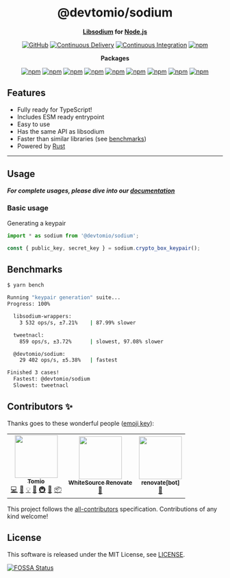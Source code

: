 <div align="center">

# @devtomio/sodium

**<a href="https://libsodium.gitbook.io">Libsodium</a> for <a href="https://nodejs.org">Node.js</a>**

[![GitHub](https://img.shields.io/github/license/devtomio/sodium)](https://github.com/devtomio/sodium/blob/main/LICENSE)
[![Continuous Delivery](https://github.com/devtomio/sodium/actions/workflows/continuous-delivery.yml/badge.svg)](https://github.com/devtomio/sodium/actions/workflows/continuous-delivery.yml)
[![Continuous Integration](https://github.com/devtomio/sodium/actions/workflows/continuous-integration.yml/badge.svg)](https://github.com/devtomio/sodium/actions/workflows/continuous-integration.yml)
[![npm](https://img.shields.io/npm/v/@devtomio/sodium?color=crimson&logo=npm&style=flat-square)](https://www.npmjs.com/package/@devtomio/sodium)

**Packages**

[![npm](https://img.shields.io/npm/v/@devtomio/sodium-android-arm64?color=crimson&logo=npm&style=flat-square&label=@devtomio/sodium-android-arm64)](https://www.npmjs.com/package/@devtomio/sodium-android-arm64)
[![npm](https://img.shields.io/npm/v/@devtomio/sodium-darwin-arm64?color=crimson&logo=npm&style=flat-square&label=@devtomio/sodium-darwin-arm64)](https://www.npmjs.com/package/@devtomio/sodium-darwin-arm64)
[![npm](https://img.shields.io/npm/v/@devtomio/sodium-darwin-x64?color=crimson&logo=npm&style=flat-square&label=@devtomio/sodium-darwin-x64)](https://www.npmjs.com/package/@devtomio/sodium-darwin-x64)
[![npm](https://img.shields.io/npm/v/@devtomio/sodium-freebsd-x64?color=crimson&logo=npm&style=flat-square&label=@devtomio/sodium-freebsd-x64)](https://www.npmjs.com/package/@devtomio/sodium-freebsd-x64)
[![npm](https://img.shields.io/npm/v/@devtomio/sodium-linux-arm64-gnu?color=crimson&logo=npm&style=flat-square&label=@devtomio/sodium-linux-arm64-gnu)](https://www.npmjs.com/package/@devtomio/sodium-linux-arm64-gnu)
[![npm](https://img.shields.io/npm/v/@devtomio/sodium-linux-arm64-musl?color=crimson&logo=npm&style=flat-square&label=@devtomio/sodium-linux-arm64-musl)](https://www.npmjs.com/package/@devtomio/sodium-linux-arm64-musl)
[![npm](https://img.shields.io/npm/v/@devtomio/sodium-linux-x64-gnu?color=crimson&logo=npm&style=flat-square&label=@devtomio/sodium-linux-x64-gnu)](https://www.npmjs.com/package/@devtomio/sodium-linux-x64-gnu)
[![npm](https://img.shields.io/npm/v/@devtomio/sodium-linux-x64-musl?color=crimson&logo=npm&style=flat-square&label=@devtomio/sodium-linux-x64-musl)](https://www.npmjs.com/package/@devtomio/sodium-linux-x64-musl)
[![npm](https://img.shields.io/npm/v/@devtomio/sodium-win32-x64-msvc?color=crimson&logo=npm&style=flat-square&label=@devtomio/sodium-win32-x64-msvc)](https://www.npmjs.com/package/@devtomio/sodium-win32-x64-msvc)

</div>

## Features

-   Fully ready for TypeScript!
-   Includes ESM ready entrypoint
-   Easy to use
-   Has the same API as libsodium
-   Faster than similar libraries (see [benchmarks](#benchmarks))
-   Powered by [Rust](https://github.com/brndnmtthws/dryoc)

---

## Usage

**_For complete usages, please dive into our [documentation]_**

### Basic usage

Generating a keypair

```typescript
import * as sodium from '@devtomio/sodium';

const { public_key, secret_key } = sodium.crypto_box_keypair();
```

## Benchmarks

```sh
$ yarn bench

Running "keypair generation" suite...
Progress: 100%

  libsodium-wrappers:
    3 532 ops/s, ±7.21%    | 87.99% slower

  tweetnacl:
    859 ops/s, ±3.72%      | slowest, 97.08% slower

  @devtomio/sodium:
    29 402 ops/s, ±5.38%   | fastest

Finished 3 cases!
  Fastest: @devtomio/sodium
  Slowest: tweetnacl
```

## Contributors ✨

Thanks goes to these wonderful people ([emoji key](https://allcontributors.org/docs/en/emoji-key)):

<!-- ALL-CONTRIBUTORS-LIST:START - Do not remove or modify this section -->
<!-- prettier-ignore-start -->
<!-- markdownlint-disable -->
<table>
  <tr>
    <td align="center"><a href="https://tomio.codes/"><img src="https://avatars.githubusercontent.com/u/75403863?v=4?s=100" width="100px;" alt=""/><br /><sub><b>Tomio</b></sub></a><br /><a href="https://github.com/devtomio/sodium/commits?author=devtomio" title="Code">💻</a> <a href="https://github.com/devtomio/sodium/commits?author=devtomio" title="Documentation">📖</a> <a href="#example-devtomio" title="Examples">💡</a> <a href="#ideas-devtomio" title="Ideas, Planning, & Feedback">🤔</a> <a href="#infra-devtomio" title="Infrastructure (Hosting, Build-Tools, etc)">🚇</a> <a href="#maintenance-devtomio" title="Maintenance">🚧</a> <a href="#platform-devtomio" title="Packaging/porting to new platform">📦</a></td>
    <td align="center"><a href="https://renovate.whitesourcesoftware.com/"><img src="https://avatars.githubusercontent.com/u/25180681?v=4?s=100" width="100px;" alt=""/><br /><sub><b>WhiteSource Renovate</b></sub></a><br /><a href="#maintenance-renovate-bot" title="Maintenance">🚧</a></td>
    <td align="center"><a href="https://github.com/apps/renovate"><img src="https://avatars.githubusercontent.com/in/2740?v=4?s=100" width="100px;" alt=""/><br /><sub><b>renovate[bot]</b></sub></a><br /><a href="#maintenance-renovate[bot]" title="Maintenance">🚧</a></td>
  </tr>
</table>

<!-- markdownlint-restore -->
<!-- prettier-ignore-end -->

<!-- ALL-CONTRIBUTORS-LIST:END -->

This project follows the [all-contributors](https://github.com/all-contributors/all-contributors) specification. Contributions of any kind welcome!

## License

This software is released under the MIT License, see [LICENSE](https://github.com/devtomio/sodium/blob/main/LICENSE).

[![FOSSA Status](https://app.fossa.com/api/projects/git%2Bgithub.com%2Fdevtomio%2Fsodium.svg?type=large)](https://app.fossa.com/projects/git%2Bgithub.com%2Fdevtomio%2Fsodium?ref=badge_large)

[documentation]: https://devtomio.github.io/sodium
